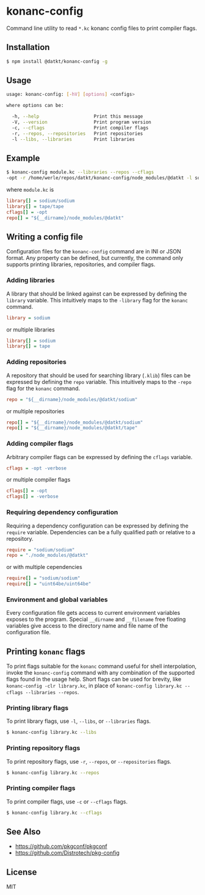 konanc-config
=============

Command line utility to read `*.kc` konanc config files to print compiler flags.

## Installation

```sh
$ npm install @datkt/konanc-config -g
```

## Usage

```sh
usage: konanc-config: [-hV] [options] <configs>

where options can be:

  -h, --help                    Print this message
  -V, --version                 Print program version
  -c, --cflags                  Print compiler flags
  -r, --repos, --repositories   Print repositories
  -l --libs, --libraries        Print libraries

```

## Example

```sh
$ konanc-config module.kc --libraries --repos --cflags
-opt -r /home/werle/repos/datkt/konanc-config/node_modules/@datkt -l sodium/sodium -l tape/tape
```

where `module.kc` is

```ini
library[] = sodium/sodium
library[] = tape/tape
cflags[] = -opt
repo[] = "${__dirname}/node_modules/@datkt"
```

## Writing a config file

Configuration files for the `konanc-config` command are in INI or JSON
format. Any property can be defined, but currently, the command only
supports printing libraries, repositories, and compiler flags.

### Adding libraries

A library that should be linked against can be expressed by defining the
`library` variable. This intuitively maps to the `-library` flag for the
`konanc` command.

```ini
library = sodium
```

or multiple libraries

```ini
library[] = sodium
library[] = tape
```

### Adding repositories

A repository that should be used for searching library (`.klib`) files
can be expressed by defining the `repo` variable. This intuitively maps
to the `-repo` flag for the `konanc` command.

```ini
repo = "${__dirname}/node_modules/@datkt/sodium"
```

or multiple repositories

```ini
repo[] = "${__dirname}/node_modules/@datkt/sodium"
repo[] = "${__dirname}/node_modules/@datkt/tape"
```

### Adding compiler flags

Arbitrary compiler flags can be expressed by defining the `cflags`
variable.

```ini
cflags = -opt -verbose
```

or multiple compiler flags

```ini
cflags[] = -opt
cflags[] = -verbose
```

### Requiring dependency configuration

Requiring a dependency configuration can be expressed by defining the
`require` variable. Dependencies can be a fully qualified path or
relative to a repository.

```ini
require = "sodium/sodium"
repo = "./node_modules/@datkt"
```

or with multiple cependencies

```ini
require[] = "sodium/sodium"
require[] = "uint64be/uint64be"
```

### Environment and global variables

Every configuration file gets access to current environment variables
exposes to the program. Special `__dirname` and `__filename` free floating
variables give access to the directory name and file name of the
configuration file.

## Printing `konanc` flags

To print flags suitable for the `konanc` command useful for
shell interpolation, invoke the `konanc-config` command with any
combination of the supported flags found in the usage help. Short flags
can be used for brevity, like `konanc-config -clr library.kc`, in place
of `konanc-config library.kc --cflags --libraries --repos`.

### Printing library flags

To print library flags, use `-l`, `--libs`, or `--libraries` flags.

```sh
$ konanc-config library.kc --libs
```

### Printing repository flags

To print repository flags, use `-r`, `--repos`, or `--repositories` flags.

```sh
$ konanc-config library.kc --repos
```

### Printing compiler flags

To print compiler flags, use `-c` or `--cflags` flags.

```sh
$ konanc-config library.kc --cflags
```

## See Also

* https://github.com/pkgconf/pkgconf
* https://github.com/Distrotech/pkg-config

## License

MIT
